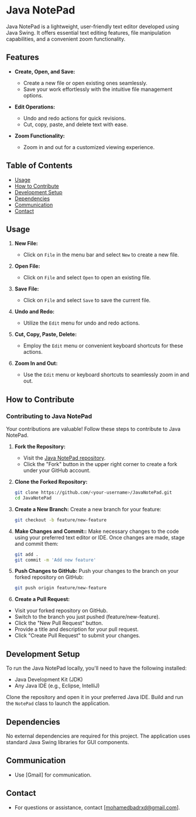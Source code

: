 # Java NotePad

Java NotePad is a lightweight, user-friendly text editor developed using Java Swing. It offers essential text editing features, file manipulation capabilities, and a convenient zoom functionality.

## Features

- **Create, Open, and Save:**
  - Create a new file or open existing ones seamlessly.
  - Save your work effortlessly with the intuitive file management options.

- **Edit Operations:**
  - Undo and redo actions for quick revisions.
  - Cut, copy, paste, and delete text with ease.

- **Zoom Functionality:**
  - Zoom in and out for a customized viewing experience.

## Table of Contents

- [Usage](#usage)
- [How to Contribute](#how-to-contribute)
- [Development Setup](#development-setup)
- [Dependencies](#dependencies)
- [Communication](#communication)
- [Contact](#contact)

## Usage

1. **New File:**
   - Click on `File` in the menu bar and select `New` to create a new file.

2. **Open File:**
   - Click on `File` and select `Open` to open an existing file.

3. **Save File:**
   - Click on `File` and select `Save` to save the current file.

4. **Undo and Redo:**
   - Utilize the `Edit` menu for undo and redo actions.

5. **Cut, Copy, Paste, Delete:**
   - Employ the `Edit` menu or convenient keyboard shortcuts for these actions.

6. **Zoom In and Out:**
   - Use the `Edit` menu or keyboard shortcuts to seamlessly zoom in and out.

## How to Contribute

### Contributing to Java NotePad

Your contributions are valuable! Follow these steps to contribute to Java NotePad.

1. **Fork the Repository:**
   - Visit the [Java NotePad repository]([https://github.com/<your-username>/JavaNotePad]).
   - Click the "Fork" button in the upper right corner to create a fork under your GitHub account.

2. **Clone the Forked Repository:**
   ```bash
   git clone https://github.com/<your-username>/JavaNotePad.git
   cd JavaNotePad

3. **Create a New Branch:**
Create a new branch for your feature:
   ```bash
   git checkout -b feature/new-feature

4. **Make Changes and Commit::**
Make necessary changes to the code using your preferred text editor or IDE.
Once changes are made, stage and commit them:
    ```bash
    git add .
    git commit -m 'Add new feature'

5. **Push Changes to GitHub:**
Push your changes to the branch on your forked repository on GitHub:
    ```bash
    git push origin feature/new-feature


6. **Create a Pull Request:**

- Visit your forked repository on GitHub.
- Switch to the branch you just pushed (feature/new-feature).
- Click the "New Pull Request" button.
- Provide a title and description for your pull request.
- Click "Create Pull Request" to submit your changes.

## Development Setup

To run the Java NotePad locally, you'll need to have the following installed:

- Java Development Kit (JDK)
- Any Java IDE (e.g., Eclipse, IntelliJ)

Clone the repository and open it in your preferred Java IDE. Build and run the `NotePad` class to launch the application.

## Dependencies

No external dependencies are required for this project. The application uses standard Java Swing libraries for GUI components.

## Communication
- Use [Gmail] for communication.

## Contact
- For questions or assistance, contact [mohamedbadrxd@gmail.com].
